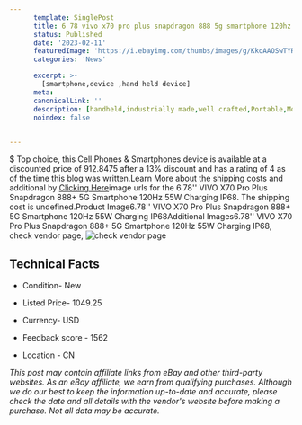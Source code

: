```yaml
---
      template: SinglePost
      title: 6 78 vivo x70 pro plus snapdragon 888 5g smartphone 120hz 55w charging ip68
      status: Published
      date: '2023-02-11'
      featuredImage: 'https://i.ebayimg.com/thumbs/images/g/KkoAAOSwTYRiRXir/s-l225.jpg'
      categories: 'News'

      excerpt: >-
        [smartphone,device ,hand held device]
      meta:
      canonicalLink: ''
      description: [handheld,industrially made,well crafted,Portable,Mobile,Compact,Convenient,Lightweight,Maneuverable,Man-portable,Miniature,Carriable,Hand-held,Light,Holdable,Transportable,Mobile device,Pocket-sized,On-the-go,Wireless,Cordless,Compact size,Convenient size, smartphone,device ,hand held device]
      noindex: false

        
---
```

$
    Top choice, this Cell Phones & Smartphones device is available at a discounted price of 912.8475 after a 13% discount and has a rating of 4 as of the time this blog was written.Learn More about the shipping costs and additional by [Clicking Here](https://www.ebay.com/itm/313937353770?hash=item49181fdc2a%3Ag%3AKkoAAOSwTYRiRXir&mkevt=1&mkcid=1&mkrid=711-53200-19255-0&campid=%253CePNCampaignId%253E&customid=%253CreferenceId%253E&toolid=10049)image urls for the 6.78'' VIVO X70 Pro Plus Snapdragon 888+ 5G Smartphone 120Hz 55W Charging IP68. The shipping cost is undefined.Product Image6.78'' VIVO X70 Pro Plus Snapdragon 888+ 5G Smartphone 120Hz 55W Charging IP68Additional Images6.78'' VIVO X70 Pro Plus Snapdragon 888+ 5G Smartphone 120Hz 55W Charging IP68, check vendor page, ![check vendor page](https://origin-galleryplus.ebayimg.com/ws/web/313937353770_2_0_1/225x225.jpg,https://origin-galleryplus.ebayimg.com/ws/web/313937353770_3_0_1/225x225.jpg,https://origin-galleryplus.ebayimg.com/ws/web/313937353770_4_0_1/225x225.jpg,https://origin-galleryplus.ebayimg.com/ws/web/313937353770_5_0_1/225x225.jpg,https://origin-galleryplus.ebayimg.com/ws/web/313937353770_6_0_1/225x225.jpg,https://origin-galleryplus.ebayimg.com/ws/web/313937353770_7_0_1/225x225.jpg,https://origin-galleryplus.ebayimg.com/ws/web/313937353770_8_0_1/225x225.jpg,https://origin-galleryplus.ebayimg.com/ws/web/313937353770_9_0_1/225x225.jpg,https://origin-galleryplus.ebayimg.com/ws/web/313937353770_10_0_1/225x225.jpg,https://origin-galleryplus.ebayimg.com/ws/web/313937353770_11_0_1/225x225.jpg,https://origin-galleryplus.ebayimg.com/ws/web/313937353770_12_0_1/225x225.jpg)
    
    

 ## Technical Facts 



     
      

 - Condition- New 


      

 - Listed Price- 1049.25 


      

 - Currency- USD 


      

 - Feedback score - 1562 


      

 - Location - CN 


      
      

 *_This post may contain affiliate links from eBay and other third-party websites. As an eBay affiliate, we earn from qualifying purchases. Although we do our best to keep the information up-to-date and accurate, please check the date and all details with the vendor's website before making a purchase. Not all data may be accurate._*



    
    
    
    
    